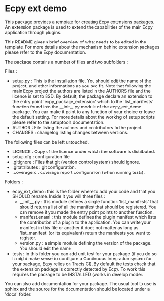 Ecpy ext demo
=============

This package provides a template for creating Ecpy extensions packages. An
extension package is used to extend the capabilities of the main Ecpy
application through plugins.

This README gives a brief overview of what needs to be edited in the template.
For more details about the mechanism behind extension packages please refer to
the Ecpy documentation.

The package contains a number of files and two subfolders :

Files :

- setup.py : This is the installation file. You should edit the name of the
  project, and other informations as you see fit. Note that following the main
  Ecpy project the authors are listed in the AUTHORS file and the licence is
  set to BSD. By default, the package declare an extension to the entry point
  'ecpy_package_extension' which to the 'list_manifests' function found into
  the \_\_init\_\_.py module of the ecpy_ext_demo package. You can make it point to
  any function of your choice or leave the default setting.
  For more details about the working of setup scripts please refer to the
  setuptools documentation.
- AUTHOR : File listing the authors and contributors to the project.
- CHANGES : changelog listing changes between versions.

The following files can be left untouched.

- LICENCE : Copy of the licence under which the software is distributed.
- setup.cfg : configuration file.
- .gitignore : Files that git (version control system) should ignore.
- .gitattributes : git configuration.
- .coveragerc : coverage report configuration (when running tests).

Folders :

- ecpy_ext_demo : this is the folder where to add your code and that you SHOULD
  rename. Inside it you will three files :
    - \_\_init\_\_.py : this module defines a single function 'list_manifests' that
      should return a list of all the manifest that should be registered. You
      can remove if you made the entry point points to another function.
    - manifest.enaml : this module defines the plugin manifest which lists the
      contribution of a plugin to the application. You can write your manifest
      in this file or another it does not matter as long as 'list_manifest' (or
      its equivalent) return the manifests you want to register.
    - version.py : a simple module defining the version of the package. You
      should edit the name
- tests : in this folder you can add unit test for your package (if you do so
  it might make sense to configure a Continuous integration system for your
  package, Ecpy relies on Tracis CI). By default the tests check that the
  extension package is correctly detected by Ecpy. To work this requires the
  package to be INSTALLED (works in develop mode).

You can also add documentation for your package. The usual tool to use is
sphinx and the source for the documentation should be located under a 'docs'
folder.


